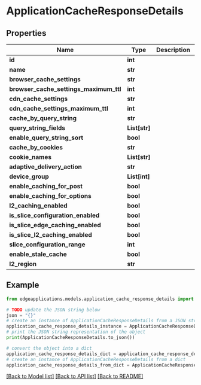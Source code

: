 # ApplicationCacheResponseDetails


## Properties

Name | Type | Description | Notes
------------ | ------------- | ------------- | -------------
**id** | **int** |  | 
**name** | **str** |  | 
**browser_cache_settings** | **str** |  | 
**browser_cache_settings_maximum_ttl** | **int** |  | 
**cdn_cache_settings** | **str** |  | 
**cdn_cache_settings_maximum_ttl** | **int** |  | 
**cache_by_query_string** | **str** |  | 
**query_string_fields** | **List[str]** |  | 
**enable_query_string_sort** | **bool** |  | 
**cache_by_cookies** | **str** |  | 
**cookie_names** | **List[str]** |  | 
**adaptive_delivery_action** | **str** |  | [optional] 
**device_group** | **List[int]** |  | [optional] 
**enable_caching_for_post** | **bool** |  | 
**enable_caching_for_options** | **bool** |  | [optional] 
**l2_caching_enabled** | **bool** |  | 
**is_slice_configuration_enabled** | **bool** |  | [optional] 
**is_slice_edge_caching_enabled** | **bool** |  | [optional] 
**is_slice_l2_caching_enabled** | **bool** |  | [optional] 
**slice_configuration_range** | **int** |  | [optional] 
**enable_stale_cache** | **bool** |  | [optional] 
**l2_region** | **str** |  | [optional] 

## Example

```python
from edgeapplications.models.application_cache_response_details import ApplicationCacheResponseDetails

# TODO update the JSON string below
json = "{}"
# create an instance of ApplicationCacheResponseDetails from a JSON string
application_cache_response_details_instance = ApplicationCacheResponseDetails.from_json(json)
# print the JSON string representation of the object
print(ApplicationCacheResponseDetails.to_json())

# convert the object into a dict
application_cache_response_details_dict = application_cache_response_details_instance.to_dict()
# create an instance of ApplicationCacheResponseDetails from a dict
application_cache_response_details_from_dict = ApplicationCacheResponseDetails.from_dict(application_cache_response_details_dict)
```
[[Back to Model list]](../README.md#documentation-for-models) [[Back to API list]](../README.md#documentation-for-api-endpoints) [[Back to README]](../README.md)


